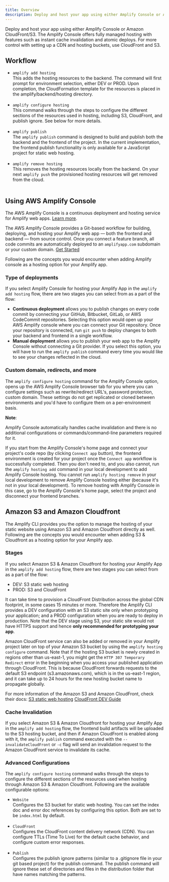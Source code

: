 ```yaml
---
title: Overview
description: Deploy and host your app using either Amplify Console or Amazon CloudFront/S3. The Amplify Console offers fully managed hosting with features such as instant cache invalidation and atomic deploys.
---
```


Deploy and host your app using either Amplify Console or Amazon CloudFront/S3. The Amplify Console offers fully managed hosting with features such as instant cache invalidation and atomic deploys. For more control with setting up a CDN and hosting buckets, use CloudFront and S3.

## Workflow

- `amplify add hosting`<br/>
This adds the hosting resources to the backend. The command will first prompt for environment selection, either DEV or PROD. Upon completion, the CloudFormation template for the resources is placed in the amplify/backend/hosting directory. <br/><br/>
- `amplify configure hosting`<br/>
This command walks through the steps to configure the different sections of the resources used in hosting, including S3, CloudFront, and publish ignore. See below for more details.<br/><br/>
- `amplify publish`<br/>
The `amplify publish` command is designed to build and publish both the backend and the frontend of the project. In the current implementation, the frontend publish functionality is only available for a JavaScript project for static web hosting.<br/><br/>
- `amplify remove hosting`<br/>
This removes the hosting resources locally from the backend. On your next `amplify push` the provisioned hosting resources will get removed from the cloud. <br/><br/>

## Using AWS Amplify Console

<amplify-callout>

The AWS Amplify Console is a continuous deployment and hosting service for Amplify web apps. [Learn more](https://console.amplify.aws).

</amplify-callout>

The AWS Amplify Console provides a Git-based workflow for building, deploying, and hosting your Amplify web app — both the frontend and backend — from source control. Once you connect a feature branch, all code commits are automatically deployed to an `amplifyapp.com` subdomain or your custom domain. [Get Started](https://docs.aws.amazon.com/amplify/latest/userguide/getting-started.html)

Following are the concepts you would encounter when adding Amplify console as a hosting option for your Amplify app.

### Type of deployments

If you select Amplify Console for hosting your Amplify App in the `amplify add hosting` flow, there are two stages you can select from as a part of the flow:

- **Continuous deployment** allows you to publish changes on every code commit by connecting your GitHub, Bitbucket, GitLab, or AWS CodeCommit repositories. Selecting this option would open up your AWS Amplify console where you can connect your Git  repository. Once your repository is connected, run `git push` to deploy changes to both your backend and frontend in a single workflow.
- **Manual deployment** allows you to publish your web app to the Amplify Console without connecting a Git provider. If you select this option, you will have to run the `amplify publish` command every time you would like to see your changes reflected in the cloud.

### Custom domain, redirects, and more

The `amplify configure hosting` command for the Amplify Console option, opens up the AWS Amplify Console browser tab for you where you can configure settings such as rewrite/redirect URL's, password protection, custom domain. 
These settings do not get replicated or cloned between environments and you'd have to configure them on a per-environment basis.

**Note**: 

Amplify Console automatically handles cache invalidation and there is no additional configurations or commands/command-line parameters required for it.

If you start from the Amplify Console's home page and connect your project's code repo (by clicking `Connect app` button), the frontend environment is created for your project once the `Connect app` workflow is successfully completed. Then you don't need to, and you also cannot, run the `amplify hosting add` command in your local development to add Amplify Console hosting. You cannot run `amplify hosting remove` in your local development to remove Amplify Console hosting either (because it's not in your local development). To remove hosting with Amplify Console in this case, go to the Amplify Console's home page, select the project and disconnect your frontend branches.

## Amazon S3 and Amazon Cloudfront

The Amplify CLI provides you the option to manage the hosting of your static website using Amazon S3 and Amazon Cloudfront directly as well. Following are the concepts you would encounter when adding S3 & Cloudfront as a hosting option for your Amplify app.

### Stages
If you select Amazon S3 & Amazon Cloudfront for hosting your Amplify App in the `amplify add hosting` flow, there are two stages you can select from as a part of the flow:
- DEV:  S3 static web hosting
- PROD: S3 and CloudFront

It can take time to provision a CloudFront Distribution across the global CDN footprint, in some cases 15 minutes or more. Therefore the Amplify CLI provides a DEV configuration with an S3 static site only when prototyping your application; and a PROD configuration when you are ready to deploy in production. Note that the DEV stage using S3, your static site would not have HTTPS support and hence **only recommended for prototyping your app**.

Amazon CloudFront service can also be added or removed in your Amplify project later on top of your Amazon S3 bucket by using the `amplify hosting configure` command. Note that if the hosting S3 bucket is newly created in regions other than us-east-1, you might get the `HTTP 307 Temporary Redirect` error in the beginning when you access your published application through CloudFront. This is because CloudFront forwards requests to the default S3 endpoint (s3.amazonaws.com), which is in the us-east-1 region, and it can take up to 24 hours for the new hosting bucket name to propagate globally.

For more  information of the Amazon S3 and Amazon CloudFront, check their docs:
[S3 static web hosting](https://docs.aws.amazon.com/AmazonS3/latest/dev/WebsiteHosting.html)
[CloudFront DEV Guide](https://docs.aws.amazon.com/AmazonCloudFront/latest/DeveloperGuide/Introduction.html)

### Cache Invalidation
If you select Amazon S3 & Amazon Cloudfront for hosting your Amplify App in the `amplify add hosting` flow, the frontend build artifacts will be uploaded to the S3 hosting bucket, and then if Amazon CloudFront is enabled along with it, the `amplify publish` command executed with the `--invalidateCloudFront` or `-c` flag will send an invalidation request to the Amazon CloudFront service to invalidate its cache.

### Advanced Configurations
The `amplify configure hosting` command walks through the steps to configure the different sections of the resources used when hosting through Amazon S3 & Amazon Cloudfront. Following are the available configurable options:
- `Website`<br/>
Configures the S3 bucket for static web hosting. You can set the index doc and error doc references by configuring this option. Both are set to be `index.html` by default.<br/><br/>
- `CloudFront`<br/>
Configures the CloudFront content delivery network (CDN). You can configure TTLs (Time To Live) for the default cache behavior, and configure custom error responses.<br/><br/>
- `Publish`<br/>
Configures the publish ignore patterns (similar to a .gitignore file in your git based project) for the publish command. The publish command will ignore these set of directories and files in the distribution folder that have names matching the patterns.

